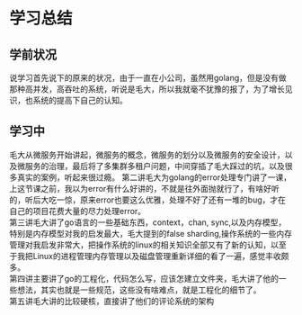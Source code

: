 # 学习总结
## 学前状况
 说学习首先说下的原来的状况，由于一直在小公司，虽然用golang，但是没有做那种高并发，高吞吐的系统，听说是毛大，所以我就毫不犹豫的报了，为了增长见识，也系统的提高下自己的认知。
## 学习中
毛大从微服务开始讲起，微服务的概念，微服务的划分以及微服务的安全设计，以及微服务的治理，最后将了多集群多租户问题，中间穿插了毛大踩过的坑，以及很多真实的案例，听起来很过瘾。
第二讲毛大为golang的error处理专门讲了一课，上这节课之前，我以为error有什么好讲的，不就是往外面抛就行了，有啥好听的，听后大吃一惊，原来error也要这么优雅，处理不好了还有一堆的bug，才在自己的项目花费大量的尽力处理error。  
第三讲毛大讲了go语言的一些基础东西，context，chan, sync,以及内存模型，特别是内存模型对我的启发最大，毛大提到的false sharding,操作系统的一些内存管理对我启发非常大，把操作系统的linux的相关知识全部又有了新的认知，以至于我把Linux的进程管理内存管理以及磁盘管理重新详细的看了一遍，感觉丰收颇多。   
第四讲主要讲了go的工程化，代码怎么写，应该怎建立文件夹，毛大讲了他的一些想法，其实也就是一些规范，这些没有啥难点，就是工程化的细节了。  
第五讲毛大讲的比较硬核，直接讲了他们的评论系统的架构